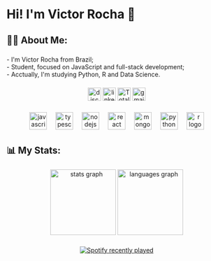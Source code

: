 <h1 align="left">Hi! I'm Victor Rocha 👋</h1>

<h2 align="left">👩‍💻 About Me:</h2>

###

<p align="left">- I'm Victor Rocha from Brazil;<br>- Student, focused on JavaScript and full-stack development;<br>- Acctually, I'm studying Python, R and Data Science.</p>

###

<div align="center">
  <a href="https://dsc.bio/strattegia" target="_blank"><img src="https://img.shields.io/static/v1?message=Discord&logo=discord&label=&color=7289DA&logoColor=white&labelColor=&style=for-the-badge" height="30" alt="discord logo"  /></a>
  <a href="https://www.linkedin.com/in/joisson-rocha/" target="_blank"><img src="https://img.shields.io/static/v1?message=LinkedIn&logo=linkedin&label=&color=0077B5&logoColor=white&labelColor=&style=for-the-badge" height="30" alt="linkedin logo"  /></a>
  <a href="https://wakatime.com/@c4c7ff6e-25d2-40a1-8895-66c2ab417524" target="_blank"><img src="https://wakatime.com/badge/user/c4c7ff6e-25d2-40a1-8895-66c2ab417524.svg?style=for-the-badge" height="30" alt="Total time coded since Feb 9 2023" /></a>
  <a href="mailto:strattegiadev@gmail.com" target="_blank"><img src="https://img.shields.io/static/v1?message=Gmail&logo=gmail&label=&color=C72F23&logoColor=white&labelColor=&style=for-the-badge" height="30" alt="gmail logo"  /></a>
</div>

###

<div align="center">
  <img src="https://cdn.jsdelivr.net/gh/devicons/devicon/icons/javascript/javascript-original.svg" height="40" alt="javascript logo"  />
  <img width="12" />
  <img src="https://cdn.jsdelivr.net/gh/devicons/devicon/icons/typescript/typescript-original.svg" height="40" alt="typescript logo"  />
  <img width="12" />
  <img src="https://cdn.jsdelivr.net/gh/devicons/devicon/icons/nodejs/nodejs-original.svg" height="40" alt="nodejs logo"  />
  <img width="12" />
  <img src="https://cdn.jsdelivr.net/gh/devicons/devicon/icons/react/react-original.svg" height="40" alt="react logo"  />
  <img width="12" />
  <img src="https://cdn.jsdelivr.net/gh/devicons/devicon/icons/mongodb/mongodb-original.svg" height="40" alt="mongodb logo"  />
  <img width="12" />
  <img src="https://cdn.jsdelivr.net/gh/devicons/devicon/icons/python/python-original.svg" height="40" alt="python logo"  />
  <img width="12" />
  <img src="https://cdn.jsdelivr.net/gh/devicons/devicon/icons/r/r-original.svg" height="40" alt="r logo"  />
</div>

###

<h2 align="left">📊 My Stats:</h2>

###

<div align="center">
  <img src="https://github-readme-stats.vercel.app/api?username=strattegia-mp3&hide_title=false&hide_rank=false&show_icons=true&include_all_commits=true&count_private=true&disable_animations=false&theme=dracula&locale=en&hide_border=false&order=1" height="150" alt="stats graph"  />
  <img src="https://github-readme-stats.vercel.app/api/top-langs?username=strattegia-mp3&locale=en&hide_title=false&layout=compact&card_width=320&langs_count=5&theme=dracula&hide_border=false&order=2" height="150" alt="languages graph"  />
</div>

###

<div align="center">
  <a href="https://open.spotify.com/user/31kzryzuufhpzwt5ihxedxybvk2i">
    <img src="https://spotify-recently-played-readme.vercel.app/api?user=31kzryzuufhpzwt5ihxedxybvk2i&count=3&unique=true" alt="Spotify recently played"  />
  </a>
</div>

###
